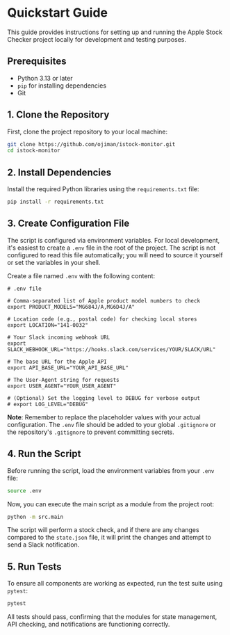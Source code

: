 # Quickstart Guide

This guide provides instructions for setting up and running the Apple Stock Checker project locally for development and testing purposes.

## Prerequisites

-   Python 3.13 or later
-   `pip` for installing dependencies
-   Git

## 1. Clone the Repository

First, clone the project repository to your local machine:

```bash
git clone https://github.com/ojiman/istock-monitor.git
cd istock-monitor
```

## 2. Install Dependencies

Install the required Python libraries using the `requirements.txt` file:

```bash
pip install -r requirements.txt
```

## 3. Create Configuration File

The script is configured via environment variables. For local development, it's easiest to create a `.env` file in the root of the project. The script is not configured to read this file automatically; you will need to source it yourself or set the variables in your shell.

Create a file named `.env` with the following content:

```
# .env file

# Comma-separated list of Apple product model numbers to check
export PRODUCT_MODELS="MG684J/A,MG6D4J/A"

# Location code (e.g., postal code) for checking local stores
export LOCATION="141-0032"

# Your Slack incoming webhook URL
export SLACK_WEBHOOK_URL="https://hooks.slack.com/services/YOUR/SLACK/URL"

# The base URL for the Apple API
export API_BASE_URL="YOUR_API_BASE_URL"

# The User-Agent string for requests
export USER_AGENT="YOUR_USER_AGENT"

# (Optional) Set the logging level to DEBUG for verbose output
# export LOG_LEVEL="DEBUG"
```

**Note**: Remember to replace the placeholder values with your actual configuration. The `.env` file should be added to your global `.gitignore` or the repository's `.gitignore` to prevent committing secrets.

## 4. Run the Script

Before running the script, load the environment variables from your `.env` file:

```bash
source .env
```

Now, you can execute the main script as a module from the project root:

```bash
python -m src.main
```

The script will perform a stock check, and if there are any changes compared to the `state.json` file, it will print the changes and attempt to send a Slack notification.

## 5. Run Tests

To ensure all components are working as expected, run the test suite using `pytest`:

```bash
pytest
```

All tests should pass, confirming that the modules for state management, API checking, and notifications are functioning correctly.
